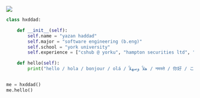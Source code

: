 ![](https://komarev.com/ghpvc/?username=hxddad&color=blue)
```python
class hxddad:

    def __init__(self):
        self.name = "yazan haddad"
        self.major = "software engineering (b.eng)"
        self.school = "york university"
        self.experience = ["cshub @ yorku", "hampton securities ltd", "???"]

    def hello(self):
        print("hello / hola / bonjour / olá / هلاً وسهلاً / नमस्ते / 你好 / こんにちは / 안녕하세요 / привет")


me = hxddad()
me.hello()
```
